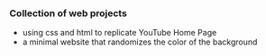 ### Collection of web projects
- using css and html to replicate YouTube Home Page
- a minimal website that randomizes the color of the background